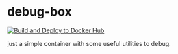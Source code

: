 # debug-box

[![Build and Deploy to Docker Hub](https://github.com/hiimjack/debug-box/actions/workflows/push.yaml/badge.svg)](https://github.com/hiimjack/debug-box/actions/workflows/push.yaml)

just a simple container with some useful utilities to debug.
